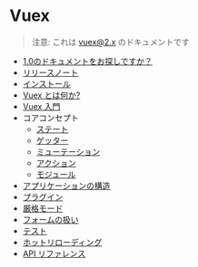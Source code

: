 # Vuex

> 注意: これは vuex@2.x のドキュメントです

- [1.0のドキュメントをお探しですか？](https://github.com/vuejs/vuex/tree/1.0/docs)
- [リリースノート](https://github.com/vuejs/vuex/releases)
- [インストール](installation.md)
- [Vuex とは何か?](intro.md)
- [Vuex 入門](getting-started.md)
- コアコンセプト 
  - [ステート](state.md)
  - [ゲッター](getters.md)
  - [ミューテーション](mutations.md)
  - [アクション](actions.md)
  - [モジュール](modules.md)
- [アプリケーションの構造](structure.md)
- [プラグイン](plugins.md)
- [厳格モード](strict.md)
- [フォームの扱い](forms.md)
- [テスト](testing.md)
- [ホットリローディング](hot-reload.md)
- [API リファレンス](api.md)
